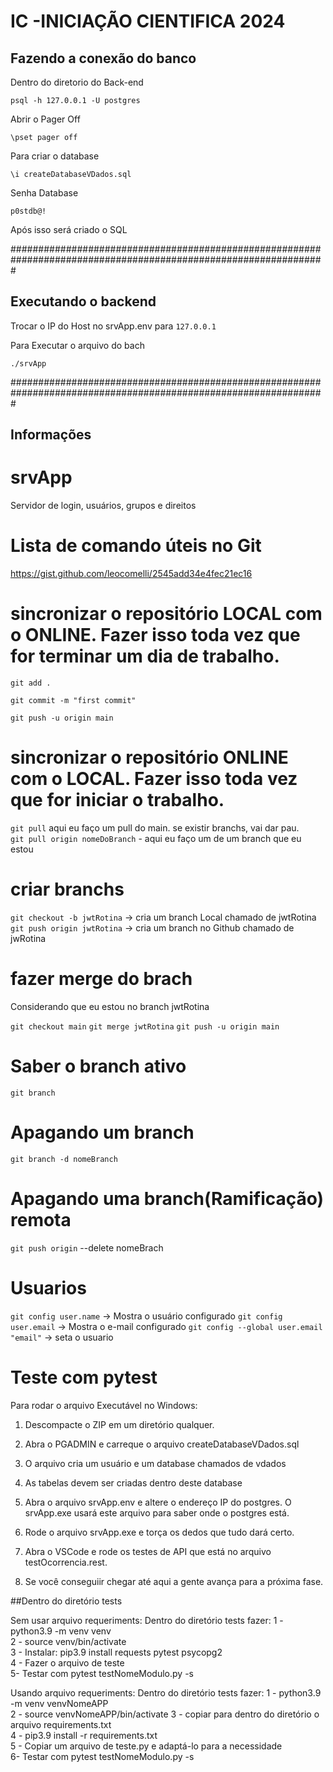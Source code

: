 # IC -INICIAÇÃO CIENTIFICA 2024

## Fazendo a conexão do banco
Dentro do diretorio do Back-end
```
psql -h 127.0.0.1 -U postgres
```

Abrir o Pager Off
```
\pset pager off
```

Para criar o database 
```
\i createDatabaseVDados.sql
```

Senha Database
```
p0stdb@!
```
Após isso será criado o SQL


#################################################################################################################
## Executando o backend
Trocar o IP do Host no srvApp.env para ```127.0.0.1```

Para Executar o arquivo do bach
```
./srvApp
```

#################################################################################################################
## Informações

# srvApp
Servidor de login, usuários, grupos e direitos

# Lista de comando úteis no Git
https://gist.github.com/leocomelli/2545add34e4fec21ec16

# sincronizar o repositório LOCAL com o ONLINE. Fazer isso toda vez que for terminar um dia de trabalho.
```
git add .
```
```
git commit -m "first commit"
```
```
git push -u origin main 
``` 

# sincronizar o repositório ONLINE com o LOCAL. Fazer isso toda vez que for iniciar o trabalho.
```git pull```  aqui eu faço um pull do main. se existir branchs, vai dar pau.<br />
```git pull origin nomeDoBranch```  - aqui eu faço um de um branch que eu estou<br />

# criar branchs

```git checkout -b jwtRotina```    -> cria um branch Local chamado de jwtRotina <br />
```git push origin jwtRotina```    -> cria um branch no Github chamado de jwRotina  <br />


# fazer merge do brach

Considerando que eu estou no branch jwtRotina

```git checkout main```
```git merge jwtRotina```
```git push -u origin main```

# Saber o branch ativo
```git branch```

# Apagando um branch
```git branch -d nomeBranch```

# Apagando uma branch(Ramificação) remota
```git push origin``` --delete nomeBrach

# Usuarios
```git config user.name``` -> Mostra o usuário configurado
```git config user.email``` -> Mostra o e-mail configurado
```git config --global user.email "email"``` -> seta o usuario


# Teste com pytest
Para rodar o arquivo Executável no Windows:



1) Descompacte o ZIP em um diretório qualquer.

2) Abra o PGADMIN e carreque o arquivo createDatabaseVDados.sql

3) O arquivo cria um usuário e um  database chamados de vdados

4) As tabelas devem ser criadas dentro deste database

5) Abra o arquivo srvApp.env e altere o endereço IP do postgres. O srvApp.exe usará este arquivo para saber onde o postgres está.

6) Rode o arquivo srvApp.exe e torça os dedos que tudo dará certo.

7) Abra o VSCode e rode os testes de API que está no  arquivo testOcorrencia.rest. 

8) Se você conseguiir chegar até aqui a gente avança para a próxima fase.


##Dentro do diretório tests

Sem usar arquivo requeriments: Dentro do diretório tests fazer:
1 - python3.9 -m venv venv <br/>
2 - source venv/bin/activate <br/>
3 - Instalar: pip3.9 install requests pytest psycopg2 <br/>
4 - Fazer o arquivo de teste <br/>
5- Testar com pytest testNomeModulo.py -s <br/>

Usando arquivo requeriments: Dentro do diretório tests fazer:
1 - python3.9 -m venv venvNomeAPP <br/>
2 - source venvNomeAPP/bin/activate 
3 - copiar para dentro do diretório o arquivo requirements.txt <br/>
4 - pip3.9 install -r requirements.txt <br/>
5 - Copiar um arquivo de teste.py e adaptá-lo para a necessidade <br/>
6- Testar com pytest testNomeModulo.py -s <br/>

